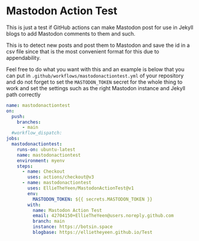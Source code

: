 # Mastodon Action Test
This is just a test if GitHub actions can make Mastodon post for use in Jekyll blogs to add Mastodon comments to them and such.

This is to detect new posts and post them to Mastodon and save the id in a csv file since that is the most convenient format for this due to appendability.

Feel free to do what you want with this and an example is below that you can put in 
`.github/workflows/mastodonactiontest.yml`
of your repository and do not forget to set the `MASTODON_TOKEN` secret for the whole thing to work and set the settings such as the right Mastodon instance and Jekyll path correctly
```yaml
name: mastodonactiontest
on:
  push:
    branches:
      - main
  #workflow_dispatch:
jobs:
  mastodonactiontest:
    runs-on: ubuntu-latest
    name: mastodonactiontest
    environment: myenv
    steps:
      - name: Checkout
        uses: actions/checkout@v3
      - name: mastodonactiontest
        uses: EllieTheYeen/MastodonActionTest@v1
        env:
          MASTODON_TOKEN: ${{ secrets.MASTODON_TOKEN }}
        with:
          name: Mastodon Action Test
          email: 42704150+EllieTheYeen@users.noreply.github.com
          branch: main
          instance: https://botsin.space
          blogbase: https://ellietheyeen.github.io/Test
```